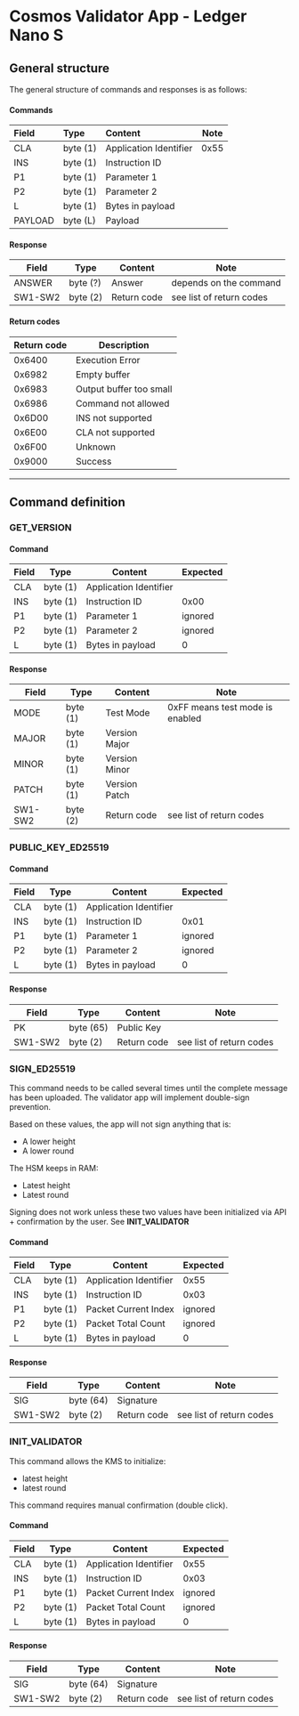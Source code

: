 # Cosmos Validator App - Ledger Nano S
## General structure

The general structure of commands and responses is as follows:

#### Commands

| Field   | Type     | Content                | Note |
|:------- |:-------- |:---------------------- | ---- |
| CLA     | byte (1) | Application Identifier | 0x55 |
| INS     | byte (1) | Instruction ID         |      |
| P1      | byte (1) | Parameter 1            |      |
| P2      | byte (1) | Parameter 2            |      |
| L       | byte (1) | Bytes in payload       |      |
| PAYLOAD | byte (L) | Payload                |      |

#### Response

| Field   | Type     | Content     | Note                     |
| ------- | -------- | ----------- | ------------------------ |
| ANSWER  | byte (?) | Answer      | depends on the command   |
| SW1-SW2 | byte (2) | Return code | see list of return codes |

#### Return codes

| Return code | Description             |
| ----------- | ----------------------- |
| 0x6400      | Execution Error         |
| 0x6982      | Empty buffer            |
| 0x6983      | Output buffer too small |
| 0x6986      | Command not allowed     |
| 0x6D00      | INS not supported       |
| 0x6E00      | CLA not supported       |
| 0x6F00      | Unknown                 |
| 0x9000      | Success                 |

---------

## Command definition

### GET_VERSION

#### Command

| Field | Type     | Content                | Expected |
| ----- | -------- | ---------------------- | -------- |
| CLA   | byte (1) | Application Identifier |          |
| INS   | byte (1) | Instruction ID         | 0x00     |
| P1    | byte (1) | Parameter 1            | ignored  |
| P2    | byte (1) | Parameter 2            | ignored  |
| L     | byte (1) | Bytes in payload       | 0        |

#### Response

| Field   | Type     | Content       | Note                            |
| ------- | -------- | ------------- | ------------------------------- |
| MODE    | byte (1) | Test Mode     | 0xFF means test mode is enabled |
| MAJOR   | byte (1) | Version Major |                                 |
| MINOR   | byte (1) | Version Minor |                                 |
| PATCH   | byte (1) | Version Patch |                                 |
| SW1-SW2 | byte (2) | Return code   | see list of return codes        |

### PUBLIC_KEY_ED25519

#### Command

| Field | Type     | Content                | Expected |
| ----- | -------- | ---------------------- | -------- |
| CLA   | byte (1) | Application Identifier |          |
| INS   | byte (1) | Instruction ID         | 0x01     |
| P1    | byte (1) | Parameter 1            | ignored  |
| P2    | byte (1) | Parameter 2            | ignored  |
| L     | byte (1) | Bytes in payload       | 0        |

#### Response

| Field   | Type      | Content       | Note                            |
| ------- | --------- | ------------- | ------------------------------- |
| PK      | byte (65) | Public Key    |  |
| SW1-SW2 | byte (2)  | Return code   | see list of return codes        |

### SIGN_ED25519

This command needs to be called several times until the complete message has been uploaded.
The validator app will implement double-sign prevention. 

Based on these values, the app will not sign anything that is:
- A lower height
- A lower round

The HSM keeps in RAM:
- Latest height
- Latest round

Signing does not work unless these two values have been initialized via API + confirmation by the user. See **INIT_VALIDATOR**


#### Command

| Field | Type     | Content                | Expected |
| ----- | -------- | ---------------------- | -------- |
| CLA   | byte (1) | Application Identifier | 0x55     |
| INS   | byte (1) | Instruction ID         | 0x03     |
| P1    | byte (1) | Packet Current Index   | ignored  |
| P2    | byte (1) | Packet Total Count     | ignored  |
| L     | byte (1) | Bytes in payload       | 0        |

#### Response

| Field   | Type      | Content       | Note                            |
| ------- | --------- | ------------- | ------------------------------- |
| SIG     | byte (64) | Signature     |  |
| SW1-SW2 | byte (2)  | Return code   | see list of return codes        |

### INIT_VALIDATOR

This command allows the KMS to initialize:
- latest height
- latest round

This command requires manual confirmation (double click).

#### Command

| Field | Type     | Content                | Expected |
| ----- | -------- | ---------------------- | -------- |
| CLA   | byte (1) | Application Identifier | 0x55     |
| INS   | byte (1) | Instruction ID         | 0x03     |
| P1    | byte (1) | Packet Current Index   | ignored  |
| P2    | byte (1) | Packet Total Count     | ignored  |
| L     | byte (1) | Bytes in payload       | 0        |

#### Response

| Field   | Type      | Content       | Note                            |
| ------- | --------- | ------------- | ------------------------------- |
| SIG     | byte (64) | Signature     |  |
| SW1-SW2 | byte (2)  | Return code   | see list of return codes        |
